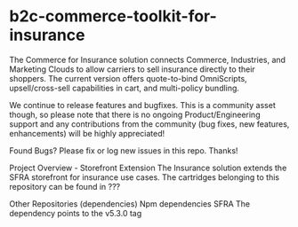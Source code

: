 # b2c-commerce-toolkit-for-insurance

The Commerce for Insurance solution connects Commerce, Industries, and Marketing Clouds to allow carriers to sell insurance directly to their shoppers. The current version offers quote-to-bind OmniScripts, upsell/cross-sell capabilities in cart, and multi-policy bundling.

We continue to release features and bugfixes. This is a community asset though, so please note that there is no ongoing Product/Engineering support and any contributions from the community (bug fixes, new features, enhancements) will be highly appreciated!

Found Bugs? Please fix or log new issues in this repo. Thanks!

Project Overview - Storefront Extension
The Insurance solution extends the SFRA storefront for insurance use cases. The cartridges belonging to this repository can be found in ???

Other Repositories (dependencies)
Npm dependencies
SFRA
The dependency points to the v5.3.0 tag
